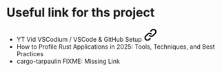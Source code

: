 # Useful link for ths project
<!-- keep the format -->
- YT Vid VSCodium / VSCode & GitHub Setup [![alt text][1]](https://www.youtube.com/watch?v=m3gLbNMdkV8 )
- How to Profile Rust Applications in 2025: Tools, Techniques, and Best Practices
- cargo-tarpaulin FIXME: Missing Link
<!-- Link sign - Don't Found a better way :-( - You know a better method? - send me a email -->
[1]: ./img/link_symbol.svg
<!-- keep the format -->
